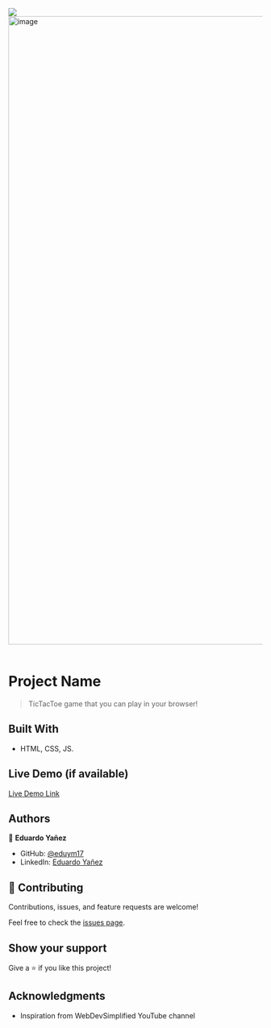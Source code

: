 ![](https://img.shields.io/badge/TheOdinProject-yellow)
<img width="1247" alt="image" src="https://github.com/eduym17/eyReadmeTemplate/assets/96452418/79fae5bf-1ded-4fce-99bd-6579d586ed42">
<br/>
<br/>

# Project Name

> TicTacToe game that you can play in your browser!

## Built With

- HTML, CSS, JS.

## Live Demo (if available)

[Live Demo Link](https://eduym17.github.io/TOP-project-tictactoe/)

## Authors

👤 **Eduardo Yañez**

- GitHub: [@eduym17](https://github.com/eduym17)
- LinkedIn: [Eduardo Yañez](https://www.linkedin.com/in/eduardoym/)

## 🤝 Contributing

Contributions, issues, and feature requests are welcome!

Feel free to check the [issues page](../../issues/).

## Show your support

Give a ⭐️ if you like this project!

## Acknowledgments

- Inspiration from WebDevSimplified YouTube channel
